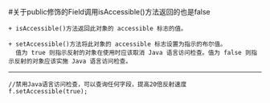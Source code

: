 #关于public修饰的Field调用isAccessible()方法返回的也是false
    
    + isAccessible()方法返回此对象的 accessible 标志的值。 
    
    + setAccessible()方法将此对象的 accessible 标志设置为指示的布尔值。
      值为 true 则指示反射的对象在使用时应该取消 Java 语言访问检查。值为 false 则指示反射的对象应该实施 Java 语言访问检查。
    
------------------------------------------------------------------------------------------------------------------------------------------------------------
    //禁用Java语言访问检查，可以查询任何字段，提高20倍反射速度
    f.setAccessible(true);
